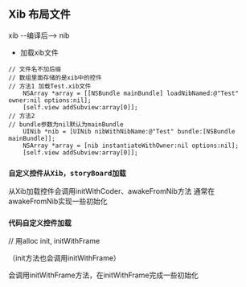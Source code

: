 ## Xib 布局文件

xib --编译后--> nib
- 加载xib文件
```objc
// 文件名不加后缀
// 数组里面存储的是xib中的控件
// 方法1 加载Test.xib文件
    NSArray *array = [[NSBundle mainBundle] loadNibNamed:@"Test" owner:nil options:nil];
    [self.view addSubview:array[0]];
// 方法2
// bundle参数为nil默认为mainBundle
    UINib *nib = [UINib nibWithNibName:@"Test" bundle:[NSBundle mainBundle]];
    NSArray *array = [nib instantiateWithOwner:nil options:nil];
    [self.view addSubview:array[0]];
```

### `自定义控件从Xib，storyBoard加载`

从Xib加载控件会调用initWithCoder、awakeFromNib方法
通常在awakeFromNib实现一些初始化

### `代码自定义控件加载`
// 用alloc init, initWithFrame

（init方法也会调用initWithFrame）

会调用initWithFrame方法，在initWithFrame完成一些初始化
